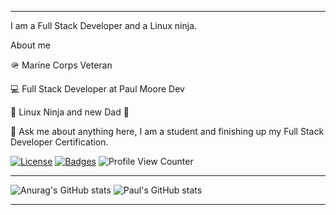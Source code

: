 ___________________________________________________________________________________________________________________________________________________________________

I am a Full Stack Developer and a Linux ninja. 

About me

🪖 Marine Corps Veteran

💻 Full Stack Developer at Paul Moore Dev

🥷 Linux Ninja and new Dad 🍼 

💬 Ask me about anything here, I am a student and finishing up my Full Stack Developer Certification.


[![License](http://img.shields.io/:license-mit-blue.svg)](http://doge.mit-license.org)
[![Badges](http://img.shields.io/:badges-1/1-ff6799.svg)](https://github.com/paulmooredev/paulmooredev)
![Profile View Counter](https://komarev.com/ghpvc/?username=paulmooredev)
___________________________________________________________________________________________________________________________________________________________________________________
![Anurag's GitHub stats](https://github-readme-stats.vercel.app/api?username=paulmooredev&show_icons=true&theme=onedark)
![Paul's GitHub stats](https://github-readme-stats.vercel.app/api/top-langs/?username=paulmooredev&theme=blue-green)


_________________________________________________________________________________________________________________________________________________________________________________
<div>

  <d/>



<!---
paulmooredev/paulmooredev is a ✨ special ✨ repository because its `README.md` (this file) appears on your GitHub profile.
You can click the Preview link to take a look at your changes.
--->
